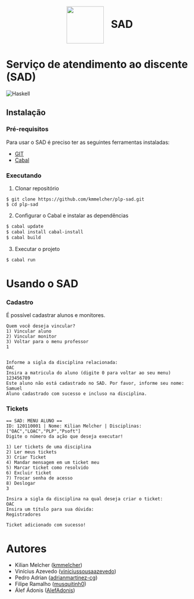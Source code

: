 <h1 align="center">
  <img src="http://www.br2n.com/images/sad/sad.gif" width="100px" align="center">&nbsp;&nbsp;
  SAD
</h1>

# Serviço de atendimento ao discente (SAD)

![Haskell](https://img.shields.io/badge/Haskell-5e5086?style=for-the-badge&logo=haskell&logoColor=white)

## Instalação

### Pré-requisitos

Para usar o SAD é preciso ter as seguintes ferramentas instaladas:
 - [GIT](https://git-scm.com/)
 - [Cabal](https://www.haskell.org/cabal/)

### Executando

1. Clonar repositório

```base
$ git clone https://github.com/kmmelcher/plp-sad.git
$ cd plp-sad
```

2. Configurar o Cabal e instalar as dependências

```bash
$ cabal update
$ cabal install cabal-install
$ cabal build
```

3. Executar o projeto
```bash
$ cabal run
```

# Usando o SAD


### Cadastro

É possível cadastrar alunos e monitores.

```
Quem você deseja vincular?
1) Vincular aluno
2) Vincular monitor
3) Voltar para o menu professor
1


Informe a sigla da disciplina relacionada:
OAC
Insira a matricula do aluno (digite 0 para voltar ao seu menu)
123456789
Este aluno não está cadastrado no SAD. Por favor, informe seu nome:
Samuel
Aluno cadastrado com sucesso e incluso na disciplina.
```

### Tickets

```
== SAD: MENU ALUNO ==
ID: 120110001 | Nome: Kilian Melcher | Disciplinas: ["OAC","LOAC","PLP","Psoft"]
Digite o número da ação que deseja executar!

1) Ler tickets de uma disciplina
2) Ler meus tickets
3) Criar Ticket
4) Mandar mensagem em um ticket meu
5) Marcar ticket como resolvido
6) Excluir ticket
7) Trocar senha de acesso
8) Deslogar
3

Insira a sigla da disciplina na qual deseja criar o ticket:
OAC
Insira um título para sua dúvida:
Registradores

Ticket adicionado com sucesso!
```

# Autores

- Kilian Melcher ([kmmelcher](https://github.com/kmmelcher))
- Vinícius Azevedo ([viniciussousaazevedo](https://github.com/viniciussousaazevedo))
- Pedro Adrian ([adrianmartinez-cg](https://github.com/adrianmartinez-cg))
- Filipe Ramalho ([musquitinh0](https://github.com/musquitinh0))
- Álef Ádonis ([AlefAdonis](https://github.com/AlefAdonis))
